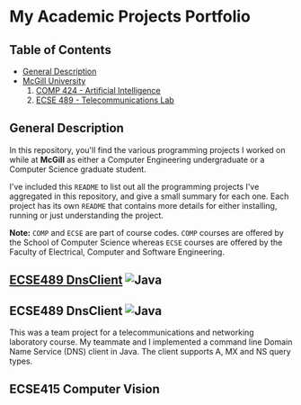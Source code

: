 # My Academic Projects Portfolio
<link rel="stylesheet" href="https://cdn.rawgit.com/konpa/devicon/master/devicon.min.css">
</header> 
<h2>Table of Contents</h2>
<ul>
  <li> <a href="#assignments"> General Description</a> </li>
  <li>  <a href="#McGill">McGill University</a>
      <ol>
      <li><a href="#comp424---artificial-intelligence">COMP 424 - Artificial Intelligence</a>
      <li><a href="#ecse489---telecommunications-lab">ECSE 489 - Telecommunications Lab</a>
     </ol>
  </li>

</ul>

<h2>General Description</h2>

In this repository, you'll find the various programming projects I worked on
while at __McGill__ as either a Computer Engineering undergraduate or a Computer
Science graduate student.

I've included this `README` to list out all the programming projects I've
aggregated in this repository, and give a small summary for each one.
Each project has its own `README` that contains more details for either
installing, running or just understanding the project.

__Note:__ `COMP` and `ECSE` are part of course codes. `COMP` courses are offered by the School of Computer Science whereas `ECSE` courses are offered by the Faculty of Electrical, Computer and Software Engineering.

## [ECSE489 DnsClient](https://github.com/mattesko/DnsClient) <img src="icons/java-plain.png" alt="Java">
## ECSE489 DnsClient ![Java]()
This was a team project for a telecommunications and networking laboratory course. 
My teammate and I implemented a command line Domain Name Service (DNS) client in Java.
The client supports A, MX and NS query types.

## ECSE415 Computer Vision